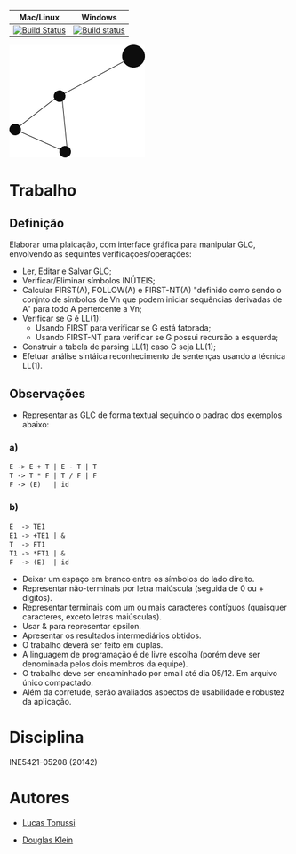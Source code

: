 Mac/Linux      | Windows
-------------- | ------------
[![Build Status](http://img.shields.io/travis/tonussi/asll.svg?style=flat)](https://travis-ci.org/tonussi/asll) | [![Build status](https://ci.appveyor.com/api/projects/status/ybjch5b4lbqjt04v?svg=true)](https://ci.appveyor.com/project/tonussi/asll)

![Graph](logo.png)

# Trabalho

## Definição

Elaborar uma plaicação, com interface gráfica para manipular GLC, envolvendo as sequintes verificaçoes/operações:

- Ler, Editar e Salvar GLC;
- Verificar/Eliminar símbolos INÚTEIS;
- Calcular FIRST(A), FOLLOW(A) e FIRST-NT(A) "definido como sendo o conjnto de símbolos de Vn que podem iniciar sequências derivadas de A" para todo A pertercente a Vn;
- Verificar se G é LL(1):
  - Usando FIRST para verificar se G está fatorada;
  - Usando FIRST-NT para verificar se G possui recursão a esquerda;
- Construir a tabela de parsing LL(1) caso G seja LL(1);
- Efetuar análise sintáica reconhecimento de sentenças usando a técnica LL(1).

## Observações

- Representar as GLC de forma textual seguindo o padrao dos exemplos abaixo:

### a)

```
E -> E + T | E - T | T
T -> T * F | T / F | F
F -> (E)   | id
```

### b)

```
E  -> TE1
E1 -> +TE1 | &
T  -> FT1
T1 -> *FT1 | &
F  -> (E)  | id
```
- Deixar um espaço em branco entre os símbolos do lado direito.
- Representar não-terminais por letra maiúscula (seguida de 0 ou + digitos).
- Representar terminais com um ou mais caracteres contíguos (quaisquer caracteres, exceto letras maiúsculas).
- Usar & para representar epsilon.
- Apresentar os resultados intermediários obtidos.
- O trabalho deverá ser feito em duplas.
- A linguagem de programação é de livre escolha (porém deve ser denominada pelos dois membros da equipe).
- O trabalho deve ser encaminhado por email até dia 05/12. Em arquivo único compactado.
- Além da corretude, serão avaliados aspectos de usabilidade e robustez da aplicação.

# Disciplina

INE5421-05208 (20142)


# Autores

- [Lucas Tonussi](https://github.com/tonussi/)

- [Douglas Klein](https://github.com/)
